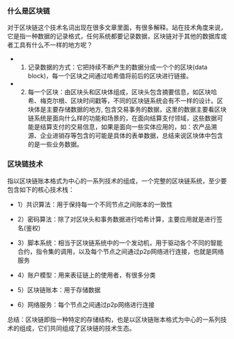 ### 什么是区块链

对于区块链这个技术名词出现在很多文章里面，有很多解释。站在技术角度来说，它是指一种数据的记录格式，任何系统都要记录数据，区块链对于其他的数据库或者工具有什么不一样的地方呢？

- 1) 记录数据的方式：它把持续不断产生的数据分成一个个的区块(data block)，每一个区块之间通过哈希值将前后的区块进行链接。

- 2) 每一个区块：由区块头和区块体组成，区块头包含摘要信息，如区块哈希、梅克尔根、区块时间戳等，不同的区块链系统会有不一样的设计。区块体是主要存储数据的地方, 包含交易事务的数据，这里的数据主要看区块链系统是面向什么样的功能和场景的，在面向结算支付领域，这些数据可能是结算支付的交易信息，如果是面向一些实体应用的，如：农产品溯源、企业进销存等包含的可能是具体的表单数据，总结来说区块体中包含的是一些业务数据。

### 区块链技术

指以区块链账本格式为中心的一系列技术的组成，一个完整的区块链系统，至少要包含如下的核心技术栈：

- 1）共识算法：用于保持每一个不同节点之间账本的一致性

- 2）密码算法：除了对区块头和事务数据进行哈希计算，主要应用就是进行签名(鉴权)

- 3）脚本系统：相当于区块链系统中的一个发动机，用于驱动各个不同的智能合约，指令集的调用，以及每个节点之间通过p2p网络进行连接，也就是网络服务

- 4）账户模型：用来表征链上的使用者，有很多分类

- 5）区块链账本：用于存储数据

- 6）网络服务：每个节点之间通过p2p网络进行连接

总结：区块链即指一种特定的存储结构，也是以区块链账本格式为中心的一系列技术的组成，它们共同组成了区块链的技术生态。